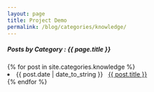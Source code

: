 ```yaml
---
layout: page
title: Project Demo
permalink: /blog/categories/knowledge/
---
```


<h5> Posts by Category : {{ page.title }} </h5>

<div class="card">
{% for post in site.categories.knowledge %}
 <li class="category-posts"><span>{{ post.date | date_to_string }}</span> &nbsp; <a href="{{ post.url }}">{{ post.title }}</a></li>
{% endfor %}
</div>
